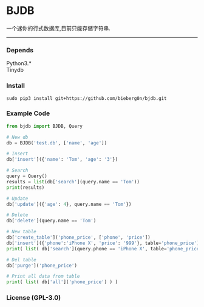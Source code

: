 # BJDB

一个迷你的行式数据库,目前只能存储字符串.

---

### Depends
Python3.*  
Tinydb

### Install
```
sudo pip3 install git+https://github.com/bieberg0n/bjdb.git
```

### Example Code
```Python
from bjdb import BJDB, Query

# New db
db = BJDB('test.db', ['name', 'age'])

# Insert
db['insert']({'name': 'Tom', 'age': '3'})

# Search
query = Query()
results = list(db['search'](query.name == 'Tom'))
print(results)

# Update
db['update']({'age': 4}, query.name == 'Tom'})

# Delete
db['delete'](query.name == 'Tom')

# New table
db['create_table']('phone_price', ['phone', 'price'])
db['insert']({'phone':'iPhone X', 'price': '999'}, table='phone_price')
print( list( db['search'](query.phone == 'iPhone X', table='phone_price') ) )

# Del table
db['purge']('phone_price')

# Print all data from table
print( list( db['all']('phone_price') ) )
```

### License (GPL-3.0)
